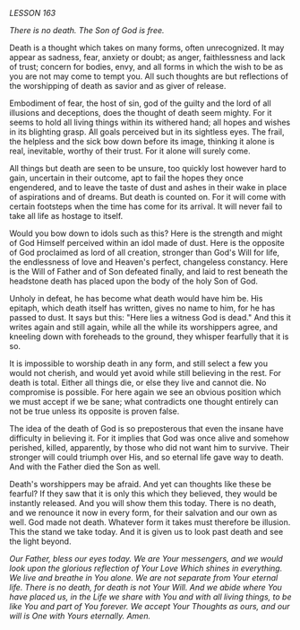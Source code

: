 *LESSON 163*

*There is no death. The Son of God is free.*

Death is a thought which takes on many forms, often unrecognized. It may appear as sadness, fear, anxiety or doubt; as anger, faithlessness and lack of trust; concern for bodies, envy, and all forms in which the wish to be as you are not may come to tempt you. All such thoughts are but reflections of the worshipping of death as savior and as giver of release.

Embodiment of fear, the host of sin, god of the guilty and the lord of all illusions and deceptions, does the thought of death seem mighty. For it seems to hold all living things within its withered hand; all hopes and wishes in its blighting grasp. All goals perceived but in its sightless eyes. The frail, the helpless and the sick bow down before its image, thinking it alone is real, inevitable, worthy of their trust. For it alone will surely come.

All things but death are seen to be unsure, too quickly lost however hard to gain, uncertain in their outcome, apt to fail the hopes they once engendered, and to leave the taste of dust and ashes in their wake in place of aspirations and of dreams. But death is counted on. For it will come with certain footsteps when the time has come for its arrival. It will never fail to take all life as hostage to itself.

Would you bow down to idols such as this? Here is the strength and might of God Himself perceived within an idol made of dust. Here is the opposite of God proclaimed as lord of all creation, stronger than God's Will for life, the endlessness of love and Heaven's perfect, changeless constancy. Here is the Will of Father and of Son defeated finally, and laid to rest beneath the headstone death has placed upon the body of the holy Son of God.

Unholy in defeat, he has become what death would have him be. His epitaph, which death itself has written, gives no name to him, for he has passed to dust. It says but this: "Here lies a witness God is dead." And this it writes again and still again, while all the while its worshippers agree, and kneeling down with foreheads to the ground, they whisper fearfully that it is so.

It is impossible to worship death in any form, and still select a few you would not cherish, and would yet avoid while still believing in the rest. For death is total. Either all things die, or else they live and cannot die. No compromise is possible. For here again we see an obvious position which we must accept if we be sane; what contradicts one thought entirely can not be true unless its opposite is proven false.

The idea of the death of God is so preposterous that even the insane have difficulty in believing it. For it implies that God was once alive and somehow perished, killed, apparently, by those who did not want him to survive. Their stronger will could triumph over His, and so eternal life gave way to death. And with the Father died the Son as well.

Death's worshippers may be afraid. And yet can thoughts like these be fearful? If they saw that it is only this which they believed, they would be instantly released. And you will show them this today. There is no death, and we renounce it now in every form, for their salvation and our own as well. God made not death. Whatever form it takes must therefore be illusion. This the stand we take today. And it is given us to look past death and see the light beyond.

_Our Father, bless our eyes today. We are Your messengers, and we would look upon the glorious reflection of Your Love Which shines in everything. We live and breathe in You alone. We are not separate from Your eternal life. There is no death, for death is not Your Will. And we abide where You have placed us, in the Life we share with You and with all living things, to be like You and part of You forever. We accept Your Thoughts as ours, and our will is One with Yours eternally. Amen._